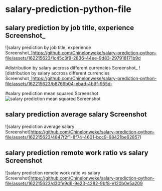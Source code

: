 # salary-prediction-python-file

## salary prediction by job title, experience Screenshot_
![salary prediction by job title, experience Screenshot_]https://github.com/Chinelonweke/salary-prediction-python-file/assets/162215623/1c45c3f9-2836-44ee-9d83-297918171b9d

#distribution by salary accross different currencies Screenshot_
![distribution by salary accross different currencies Screenshot_]https://github.com/Chinelonweke/salary-prediction-python-file/assets/162215623/b8766b04-ebad-4b9f-955d-

#salary prediction mean squared Screenshot
![salary prediction mean squared Screenshot](https://github.com/Chinelonweke/salary-prediction-python-file/assets/162215623/679f891e-a454-4637-9a82-90feb59247b6)

## salary prediction average salary Screenshot
![salary prediction average salary Screenshot]https://github.com/Chinelonweke/salary-prediction-python-file/assets/162215623/4847f2f1-8f74-4601-bcc9-68421be62857)

## salary prediction remote work ratio vs salary Screenshot
![salary prediction remote work ratio vs salary Screenshot]https://github.com/Chinelonweke/salary-prediction-python-file/assets/162215623/d30fe9d6-9e23-4282-9bf8-e120b0e5a209
